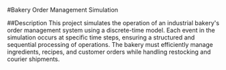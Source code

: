 #Bakery Order Management Simulation

##Description
This project simulates the operation of an industrial bakery's order management system using a discrete-time model. Each event in the simulation occurs at specific time steps, ensuring a structured and sequential processing of operations. The bakery must efficiently manage ingredients, recipes, and customer orders while handling restocking and courier shipments.